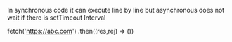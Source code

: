 In synchronous code it can execute line by line but asynchronous does not wait if there is setTimeout Interval 

fetch('https://abc.com')
.then((res,rej) => ())
